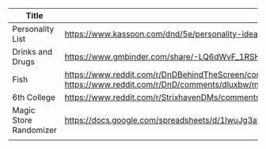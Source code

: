 
| Title                  | Link                                                                                                                                                              |
| ---------------------- | ----------------------------------------------------------------------------------------------------------------------------------------------------------------- |
| Personality List       | https://www.kassoon.com/dnd/5e/personality-ideals-bonds-flaws/                                                                                                    |
| Drinks and Drugs       | https://www.gmbinder.com/share/-LQ6dWvF_1RSH1QucVi1                                                                                                               |
| Fish                   | https://www.reddit.com/r/DnDBehindTheScreen/comments/3sensl/dd_fishing_mechanics/<br>https://www.reddit.com/r/DnD/comments/dluxbw/my_5e_homebrew_fishing_guideoc/ |
| 6th College            | https://www.reddit.com/r/StrixhavenDMs/comments/1epltri/new_map_new_mystery_my_take_on_a_6th_strixhaven/                                                          |
| Magic Store Randomizer | https://docs.google.com/spreadsheets/d/1lwuJg3awC8ISciqF_NBtslLSaoiWkJpE6Fov6DQLBV4/edit?gid=0#gid=0                                                              |
|                        |                                                                                                                                                                   |
